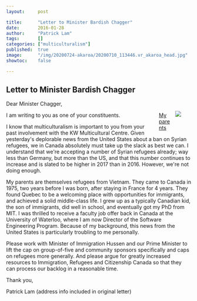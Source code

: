 ```yaml
---
layout:     post

title:      "Letter to Minister Bardish Chagger"
date:       2016-01-28
author:     "Patrick Lam"
tags:       []
categories: ["multiculturalism"]
published:  true
image:      "/img/20200724-akaroa/20200710_113446.vr_akaroa_head.jpg"
showtoc:    false

---
```


<h2>Letter to Minister Bardish Chagger</h2>

<a href="/160128-letter/notre-dame-de-paris-1973.png"><div style="float:right; margin:1em"> <img style="float:right; margin:1em" src="/160128-letter/notre-dame-de-paris-1973-small.png"><br>My parents</div></a>

Dear Minister Chagger,

I am writing to you as one of your constituents.

I know that multiculturalism is important to you from your past involvement with the KW Multicultural Centre. Given yesterday's deplorable news from the United States about a ban on Syrian refugees, we in Canada absolutely must take up the slack as best we can. I understand that we're accepting a number of Syrian refugees already; way less than Germany, but more than the US, and that this number continues to increase and is slated to be higher in 2017 than in 2016. However, we're not doing enough.

My parents are themselves refugees from Vietnam. They came to Canada in 1975, two years before I was born, after staying in France for 4 years. They found Quebec to be a welcoming place with opportunities for immigrants, and achieved a solid middle-class life. I grew up as a typically Canadian kid, the son of immigrants, did well in school, and eventually got my PhD from MIT. I was thrilled to receive a faculty job offer back in Canada at the University of Waterloo, where I am now Director of the Software Engineering Program. Because of my background, this news from the United States is particularly troubling to me personally.

Please work with Minister of Immigration Hussen and our Prime Minister to lift the cap on group-of-five and community sponsors specifically and caps on refugees more generally. And please argue for greatly increased resources to Immigration, Refugees and Citizenship Canada so that they can process our backlog in a reasonable time.

Thank you,

Patrick Lam (address info included in original letter)
